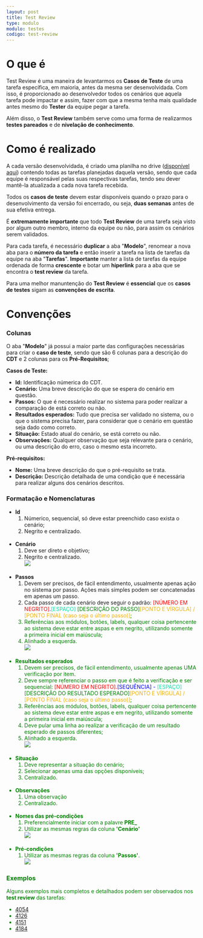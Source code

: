```yaml
---
layout: post
title: Test Review
type: modulo
modulo: testes
codigo: test-review
---
```


# O que é
Test Review é uma maneira de levantarmos os **Casos de Teste** de uma tarefa específica, em maioria, antes da mesma ser desenvolvidada. Com isso, é proporcionado ao desenvolvedor todos os cenários que aquela tarefa pode impactar e assim, fazer com que a mesma tenha mais qualidade antes mesmo do **Tester** da equipe pegar a tarefa.

Além disso, o **Test Review** também serve como uma forma de realizarmos **testes pareados** e de **nivelação de conhecimento**.

# Como é realizado
A cada versão desenvolvidada, é criado uma planilha no drive ([disponível aqui](https://drive.google.com/drive/u/0/folders/0B3y7IPs9l6rHS1MxQ1lXYzVNOTA)) contendo todas as tarefas planejadas daquela versão, sendo que cada equipe é responsável pelas suas respectivas tarefas, tendo seu dever mantê-la atualizada a cada nova tarefa recebida.

Todos os **casos de teste** devem estar disponíveis quando o prazo para o desenvolvimento da versão foi encerrado, ou seja, **duas semanas** antes de sua efetiva entrega.

É **extremamente importante** que todo **Test Review** de uma tarefa seja visto por algum outro membro, interno da equipe ou não, para assim os cenários serem validados.

Para cada tarefa, é necessário **duplicar** a aba "**Modelo**", renomear a nova aba para o **número da tarefa** e então inserir a tarefa na lista de tarefas da equipe na aba "**Tarefas**". **Importante** manter a lista de tarefas da equipe ordenada de forma **crescente** e botar um **hiperlink** para a aba que se encontra o **test review** da tarefa.

Para uma melhor manuntenção do **Test Review** é **essencial** que os **casos de testes** sigam as **convenções de escrita**.

# Convenções

### Colunas
O aba "**Modelo**" já possui a maior parte das configurações necessárias para criar o **caso de teste**, sendo que são 6 colunas para a descrição do **CDT** e 2 colunas para os **Pré-Requisitos**;

**Casos de Teste:**
* **Id:** Identificação númerica do CDT.
* **Cenário:** Uma breve descrição do que se espera do cenário em questão.
* **Passos:** O que é necessário realizar no sistema para poder realizar a comparação de está correto ou não.
* **Resultados esperados:** Tudo que precisa ser validado no sistema, ou o que o sistema precisa fazer, para considerar que o cenário em questão seja dado como correto.
* **Situação:** Estado atual do cenário, se está correto ou não.
* **Observações:** Qualquer observação que seja relevante para o cenário, ou uma descrição do erro, caso o mesmo esta incorreto.

**Pré-requisitos:**
* **Nome:** Uma breve descrição do que o pré-requisito se trata.
* **Descrição:** Descrição detalhada de uma condição que é necessária para realizar alguns dos cenários descritos.

### Formatação e Nomenclaturas
* **Id**
  1. Númerico, sequencial, só deve estar preenchido caso exista o cenário;
  2. Negrito e centralizado.
<br><br>
* **Cenário**
  1. Deve ser direto e objetivo;
  2. Negrito e centralizado.
  <br><img src="img/Cenario.png" />
<br><br>
* **Passos**
  1. Devem ser precisos, de fácil entendimento, usualmente apenas ação no sistema por passo. Ações mais simples podem ser concatenadas em apenas um passo.
  2. Cada passo de cada cenário deve seguir o padrão: <font color="red">[NÚMERO EM NEGRITO]<font color="blue">.<font color="Magenta3">[ESPAÇO] <font color="green">[DESCRIÇÃO DO PASSO]<font color="Firebrick3">[PONTO E VÍRGULA] / [PONTO FINAL (caso seja o último passo)]</font>;
  3. Referências aos módulos, botões, labels, qualquer coisa pertencente ao sistema deve estar entre aspas e em negrito, utilizando somente a primeira inicial em maiúscula;
  4. Alinhado a esquerda.
  <br><img src="img/Passos.png" />
<br><br>
* **Resultados esperados**
  1. Devem ser precisos, de fácil entendimento, usualmente apenas UMA verificação por item.
  2. Deve sempre referenciar o passo em que é feito a verificação e ser sequencial: <font color="red">[NÚMERO EM NEGRITO].<font color="blue">[SEQUÊNCIA] - <font color="Magenta3">[ESPAÇO] <font color="green">[DESCRIÇÃO DO RESULTADO ESPERADO]<font color="Firebrick3">[PONTO E VÍRGULA] / [PONTO FINAL (caso seja o último passo)]</font>;
  3. Referências aos módulos, botões, labels, qualquer coisa pertencente ao sistema deve estar entre aspas e em negrito, utilizando somente a primeira inicial em maiúscula;
  4. Deve pular uma linha ao realizar a verificação de um resultado esperado de passos diferentes;
  5. Alinhado a esquerda.
  <br><img src="img/ResultadoEsperado.png" />
<br><br>
* **Situação**
    1. Deve representar a situação do cenário;
    2. Selecionar apenas uma das opções disponíveis;
    3. Centralizado.
<br><br>
* **Observações**
    1. Uma observação
    2. Centralizado.
<br><br>
* **Nomes das pré-condições**
    1. Preferencialmente iniciar com a palavre **PRE_**
    2. Utilizar as mesmas regras da coluna **'Cenário'**
    <br><img src="img/NomePreCondicao.png" />
<br><br>
* **Pré-condições**
    1. Utilizar as mesmas regras da coluna **'Passos'**.
    <br><img src="img/PreCondicao.png" />

### Exemplos
Alguns exemplos mais completos e detalhados podem ser observados nos **test review** das tarefas:
* [4054](https://docs.google.com/spreadsheets/d/1QD5TGL-g3zjWCTsitvHQjYMDVsiq97WIdi740-RenIc/edit#gid=1041594082)
* [4126](https://docs.google.com/spreadsheets/d/1QD5TGL-g3zjWCTsitvHQjYMDVsiq97WIdi740-RenIc/edit#gid=1832879817)
* [4151](https://docs.google.com/spreadsheets/d/1QD5TGL-g3zjWCTsitvHQjYMDVsiq97WIdi740-RenIc/edit#gid=1506460450)
* [4184](https://docs.google.com/spreadsheets/d/1QD5TGL-g3zjWCTsitvHQjYMDVsiq97WIdi740-RenIc/edit#gid=749853348)
